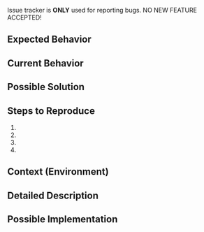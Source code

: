 Issue tracker is **ONLY** used for reporting bugs. NO NEW FEATURE ACCEPTED!

## Expected Behavior

## Current Behavior

## Possible Solution

## Steps to Reproduce
1.
2.
3.
4.

## Context (Environment)

## Detailed Description

## Possible Implementation
